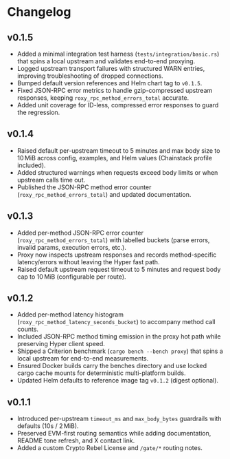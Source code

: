# Changelog

## v0.1.5

- Added a minimal integration test harness (`tests/integration/basic.rs`) that spins a local upstream and validates end-to-end proxying.
- Logged upstream transport failures with structured WARN entries, improving troubleshooting of dropped connections.
- Bumped default version references and Helm chart tag to `v0.1.5`.
- Fixed JSON-RPC error metrics to handle gzip-compressed upstream responses, keeping `roxy_rpc_method_errors_total` accurate.
- Added unit coverage for ID-less, compressed error responses to guard the regression.

## v0.1.4

- Raised default per-upstream timeout to 5 minutes and max body size to 10 MiB across config, examples, and Helm values (Chainstack profile included).
- Added structured warnings when requests exceed body limits or when upstream calls time out.
- Published the JSON-RPC method error counter (`roxy_rpc_method_errors_total`) and updated documentation.

## v0.1.3

- Added per-method JSON-RPC error counter (`roxy_rpc_method_errors_total`) with labelled buckets (parse errors, invalid params, execution errors, etc.).
- Proxy now inspects upstream responses and records method-specific latency/errors without leaving the Hyper fast path.
- Raised default upstream request timeout to 5 minutes and request body cap to 10 MiB (configurable per route).

## v0.1.2

- Added per-method latency histogram (`roxy_rpc_method_latency_seconds_bucket`) to accompany method call counts.
- Included JSON-RPC method timing emission in the proxy hot path while preserving Hyper client speed.
- Shipped a Criterion benchmark (`cargo bench --bench proxy`) that spins a local upstream for end-to-end measurements.
- Ensured Docker builds carry the benches directory and use locked cargo cache mounts for deterministic multi-platform builds.
- Updated Helm defaults to reference image tag `v0.1.2` (digest optional).

## v0.1.1

- Introduced per-upstream `timeout_ms` and `max_body_bytes` guardrails with defaults (10s / 2 MiB).
- Preserved EVM-first routing semantics while adding documentation, README tone refresh, and X contact link.
- Added a custom Crypto Rebel License and `/gate/*` routing notes.
